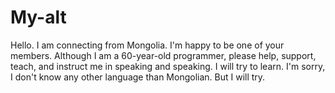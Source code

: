 # My-alt
Hello.
I am connecting from Mongolia. I'm happy to be one of your members. Although I am a 60-year-old programmer, please help, support, teach, and instruct me in speaking and speaking. I will try to learn. I'm sorry, I don't know any other language than Mongolian. But I will try.
